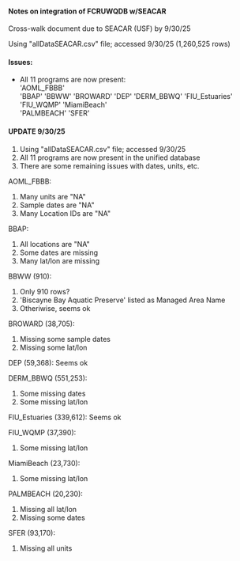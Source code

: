 #### Notes on integration of FCRUWQDB w/SEACAR

Cross-walk document due to SEACAR (USF) by 9/30/25

Using "allDataSEACAR.csv" file; accessed 9/30/25 (1,260,525 rows)

#### Issues:
 - All 11 programs are now present:    
'AOML_FBBB'  
'BBAP' 
'BBWW'
'BROWARD'
'DEP'
'DERM_BBWQ'
'FIU_Estuaries'
'FIU_WQMP'
'MiamiBeach'  
'PALMBEACH'
'SFER' 

#### UPDATE 9/30/25
1. Using "allDataSEACAR.csv" file; accessed 9/30/25
2. All 11 programs are now present in the unified database
3. There are some remaining issues with dates, units, etc.

AOML_FBBB:
1. Many units are "NA"
2. Sample dates are "NA"
3. Many Location IDs are "NA"

BBAP:
1. All locations are "NA"
2. Some dates are missing
3. Many lat/lon are missing

BBWW (910):
1. Only 910 rows?
2. 'Biscayne Bay Aquatic Preserve' listed as Managed Area Name
3. Otheriwise, seems ok

BROWARD (38,705):
1. Missing some sample dates
2. Missing some lat/lon

DEP (59,368): 
Seems ok

DERM_BBWQ (551,253):
1. Some missing dates
2. Some missing lat/lon

FIU_Estuaries (339,612):
Seems ok

FIU_WQMP (37,390):
1. Some missing lat/lon

MiamiBeach (23,730):
1. Some missing lat/lon

PALMBEACH (20,230):
1. Missing all lat/lon
2. Missing some dates

SFER (93,170):
1. Missing all units




